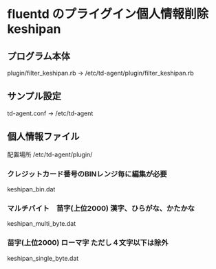 # fluentd のプライグイン個人情報削除keshipan


## プログラム本体
plugin/filter_keshipan.rb
 -> /etc/td-agent/plugin/filter_keshipan.rb

## サンプル設定
 td-agent.conf
 -> /etc/td-agent


## 個人情報ファイル
 配置場所 /etc/td-agent/plugin/
### クレジットカード番号のBINレンジ毎に編集が必要
keshipan_bin.dat

### マルチバイト　苗字(上位2000) 漢字、ひらがな、かたかな
keshipan_multi_byte.dat

### 苗字(上位2000) ローマ字 ただし４文字以下は除外
keshipan_single_byte.dat
